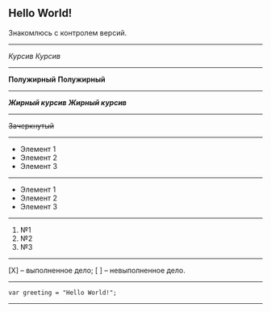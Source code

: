 Hello World!
---
Знакомлюсь с контролем версий.
***
*Курсив*
_Курсив_
***
**Полужирный**
__Полужирный__
***
***Жирный курсив***
___Жирный курсив___
***
~~Зачеркнутый~~
***
* Элемент 1
* Элемент 2
* Элемент 3
***
- Элемент 1
- Элемент 2
- Элемент 3
***
1. №1
2. №2
3. №3
***
[X] – выполненное дело;
[ ] – невыполненное дело.
***
```
var greeting = "Hello World!";
```
***
